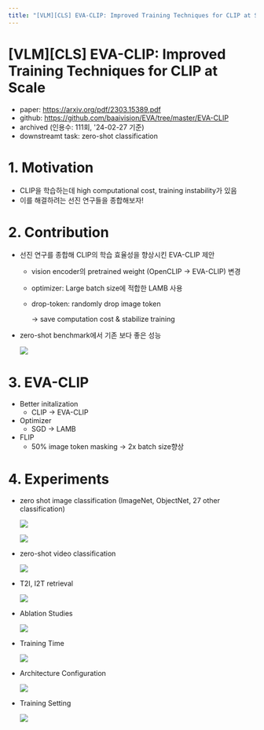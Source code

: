 ```yaml
---
title: "[VLM][CLS] EVA-CLIP: Improved Training Techniques for CLIP at Scale "
---
```

# [VLM][CLS] EVA-CLIP: Improved Training Techniques for CLIP at Scale 

-  paper: https://arxiv.org/pdf/2303.15389.pdf
-  github: https://github.com/baaivision/EVA/tree/master/EVA-CLIP
-  archived (인용수: 111회, '24-02-27 기준)
-  downstreamt task: zero-shot classification

# 1. Motivation

- CLIP을 학습하는데 high computational cost, training instability가 있음 
- 이를 해결하려는 선진 연구들을 종합해보자!

# 2. Contribution

- 선진 연구를 종합해 CLIP의 학습 효율성을 향상시킨 EVA-CLIP 제안

  - vision encoder의 pretrained weight (OpenCLIP $\to$ EVA-CLIP) 변경

  - optimizer: Large batch size에 적합한 LAMB 사용

  - drop-token: randomly drop image token 

    $\to$ save computation cost & stabilize training

- zero-shot benchmark에서 기존 보다 좋은 성능

  ![](../images/2024-02-27/image-20240227144201969.png)

# 3. EVA-CLIP

- Better initalization
  - CLIP $\to$ EVA-CLIP
- Optimizer
  - SGD $\to$ LAMB
- FLIP
  - 50% image token masking $\to$ 2x batch size향상

# 4. Experiments

- zero shot image classification (ImageNet, ObjectNet, 27 other classification)

  ![](../images/2024-02-27/image-20240227144401743.png)

  ![](../images/2024-02-27/image-20240227144424586.png)

- zero-shot video classification

  ![](../images/2024-02-27/image-20240227144444951.png)

- T2I, I2T retrieval

  ![](../images/2024-02-27/image-20240227144506644.png)

- Ablation Studies

  ![](../images/2024-02-27/image-20240227144532433.png)

- Training Time

  ![](../images/2024-02-27/image-20240227144546659.png)

- Architecture Configuration

  ![](../images/2024-02-27/image-20240227144601768.png)

- Training Setting

  ![](../images/2024-02-27/image-20240227144618508.png)
